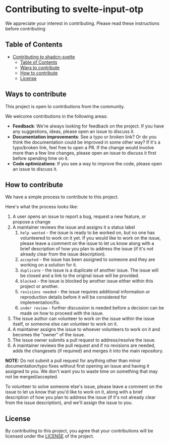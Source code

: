 # Contributing to svelte-input-otp

We appreciate your interest in contributing. Please read these instructions before contributing

## Table of Contents

- [Contributing to shadcn-svelte](#contributing-to-svelte-input-otp)
  - [Table of Contents](#table-of-contents)
  - [Ways to contribute](#ways-to-contribute)
  - [How to contribute](#how-to-contribute)
  - [License](#license)

## Ways to contribute

This project is open to contributions from the community.

We welcome contributions in the following areas:

- **Feedback**: We're always looking for feedback on the project. If you have any suggestions, ideas, please open an issue to discuss it.
- **Documentation improvements**: See a typo or broken link? Or do you think the documentation could be improved in some other way? If it's a typo/broken link, feel free to open a PR. If the change would involve more than a few line changes, please open an issue to discuss it first before spending time on it.
- **Code optimizations**: If you see a way to improve the code, please open an issue to discuss it.

## How to contribute

We have a simple process to contribute to this project.

Here's what the process looks like:

1. A user opens an issue to report a bug, request a new feature, or propose a change
2. A maintainer reviews the issue and assigns it a status label
   1. `help wanted` - the issue is ready to be worked on, but no one has volunteered to work on it yet. If you would like to work on the issue, please leave a comment on the issue to let us know along with a brief description of how you plan to address the issue (if it's not already clear from the issue description).
   2. `accepted` - the issue has been assigned to someone and they are working on a solution for it.
   3. `duplicate` - the issue is a duplicate of another issue. The issue will be closed and a link to the original issue will be provided.
   4. `blocked` - the issue is blocked by another issue either within this project or another.
   5. `revisions needed` - the issue requires additional information or reproduction details before it will be considered for implementation/fix.
   6. `under review` - further discussion is needed before a decision can be made on how to proceed with the issue.
3. The issue author can volunteer to work on the issue within the issue itself, or someone else can volunteer to work on it.
4. A maintainer assigns the issue to whoever volunteers to work on it and becomes the "owner" of the issue.
5. The issue owner submits a pull request to address/resolve the issue.
6. A maintainer reviews the pull request and if no revisions are needed, adds the changesets (if required) and merges it into the main repository.

**NOTE:** Do not submit a pull request for anything other than minor documentation/typo fixes without first opening an issue and having it assigned to you. We don't want you to waste time on something that may not be merged/accepted.

To volunteer to solve someone else's issue, please leave a comment on the issue to let us know that you'd like to work on it, along with a brief description of how you plan to address the issue (if it's not already clear from the issue description), and we'll assign the issue to you.

## License

By contributing to this project, you agree that your contributions will be licensed under the [LICENSE](LICENSE.md) of the project.
